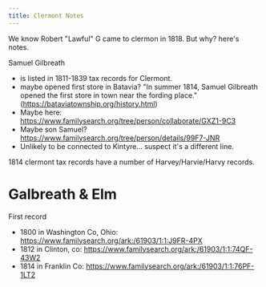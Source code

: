 ```yaml
---
title: Clermont Notes
---
```


We know Robert "Lawful" G came to clermon in 1818.  But why?  here's notes.

Samuel Gilbreath 
 - is listed in 1811-1839 tax records for Clermont.
 - maybe opened first store in Batavia? "In summer 1814, Samuel Gilbreath opened the first store in town near the fording place." (https://bataviatownship.org/history.html)
 - Maybe here: https://www.familysearch.org/tree/person/collaborate/GXZ1-9C3
 - Maybe son Samuel? https://www.familysearch.org/tree/person/details/99F7-JNR
 - Unlikely to be connected to Kintyre... suspect it's a different line.

1814 clermont tax records have a number of Harvey/Harvie/Harvy records.


# Galbreath & Elm

First record 
- 1800 in Washington Co, Ohio: https://www.familysearch.org/ark:/61903/1:1:J9FR-4PX
- 1812 in Clinton, co: https://www.familysearch.org/ark:/61903/1:1:74QF-43W2
- 1814 in Franklin Co:  https://www.familysearch.org/ark:/61903/1:1:76PF-1LT2
